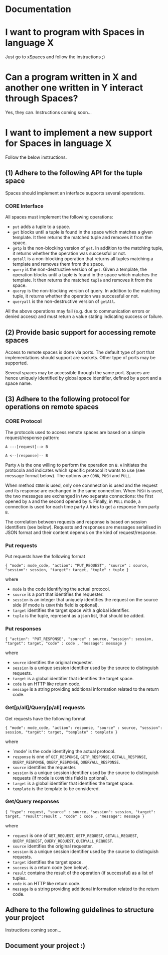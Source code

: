 # Documentation

# I want to program with Spaces in language X
Just go to xSpaces and follow the instructions ;)

# Can a program written in X and another one written in Y interact through Spaces?
Yes, they can. Instructions coming soon...

# I want to implement a new support for Spaces in language X
Follow the below instructions.
## (1) Adhere to the following API for the tuple space
Spaces should implement an interface supports several operations.

### CORE Interface
All spaces must implement the following operations:
- `put` adds a tuple to a space. 
- `get` blocks until a tuple is found in the space which matches a given template. It then returns the matched tuple and removes it from the space. 
- `getp` is the non-blocking version of `get`. In addition to the matching tuple, it returns whether the operation was successful or not.
- `getall` is a non-blocking operation that returns all tuples matching a template and removes them from the space.
- `query` is the non-destructive version of `get`. Given a template, the operation blocks until a tuple is found in the space which matches the template. It then returns the matched `tuple` and removes it from the space. 
- `queryp` is the non-blocking version of query. In addition to the matching tuple, it returns whether the operation was successful or not.
- `queryall` is the non-destructive version of `getAll`.

All the above operations may fail (e.g. due to communication errors or denied access) and must return a value stating indicating success or failure.


## (2) Provide basic support for accessing remote spaces

Access to remote spaces is done via ports. The default type of port that implementations should support are sockets. Other type of ports may be supported.

Several spaces may be accessible through the same port. Spaces are hence uniquely identified by global space identifier, defined by a port and a space name.

## (3) Adhere to the following protocol for operations on remote spaces

### CORE Protocol

The protocols used to access remote spaces are based on a simple request/response pattern:

  `A ---[request]--> B`

  `A <--[response]-- B`

Party `A` is the one willing to perform the operation on `B`. `A` initiates the protocola and indicates which specific protocol it wants to use (see message format below). The options are `CONN`, `PUSH` and `PULL`.

When method `CONN` is used, only one connnection is used and the request and its response are exchanged in the same connection. When `PUSH` is used, the two messages are exchanged in two separate connections: the first opened by `A` and the second opened by `B`. Finally, in `PULL` mode, a connection is used for each time party `A` tries to get a response from party `B`.

The correlation between requests and response is based on session identifiers (see below). Requests and responses are messages serialised in JSON format and their content depends on the kind of request/response.

### Put requests

Put requests have the following format

`{ "mode": mode_code, "action": "PUT_REQUEST", "source" : source, "session": session, "target": target, "tuple" : tuple }`

where 
- `mode` is the code identifying the actual protocol.
- `source` is a port that identifies the requester.
- `session` is an integer that uniquely identifies the request on the source side (if mode is `CONN` this field is optional).
- `target` identifies the target space with a global identifier.
- `tuple` is the tuple, represent as a json list, that should be added.

### Put responses

`{ "action": "PUT_RESPONSE", "source" : source, "session": session, "target": target, "code" : code , "message": message }`

where 
- `source` identifies the original requester.
- `session` is a unique session identifier used by the source to distinguish requests.
- `target` is a global identifier that identifies the target space.
- `code` is an HTTP like return code.
- `message` is a string providing additional information related to the return code.

### Get[p/all]/Query[p/all] requests

Get requests have the following format

`{ "mode": mode_code, "action": response, "source" : source, "session": session, "target": target, "template" : template }`

where 
- `mode' is the code identifying the actual protocol.
- `response` is one of `GET_RESPONSE`, `GETP_RESPONSE`, `GETALL_RESPONSE`, `QUERY_RESPONSE`, `QUERY_RESPONSE`, `QUERYALL_RESPONSE`.
- `source` identifies the requester.
- `session` is a unique session identifier used by the source to distinguish requests (if mode is `CONN` this field is optional).
- `target` is a global identifier that identifies the target space.
- `template` is the template to be considered.

### Get/Query  responses

`{ "type": request, "source" : source, "session": session, "target": target, "result":result , "code" : code , "message": message }`

where 
- `request` is one of `GET_REQUEST`, `GETP_REQUEST`, `GETALL_REQUEST`, `QUERY_REQUEST`, `QUERY_REQUEST`, `QUERYALL_REQUEST`.
- `source` identifies the original requester.
- `session` is a unique session identifier used by the source to distinguish requests.
- `target` identifies the target space.
- `success` is a return code (see below).
- `result` contains the result of the operation (if successful) as a list of tuples.
- `code` is an HTTP like return code.
- `message` is a string providing additional information related to the return code.

## Adhere to the following guidelines to structure your project
Instructions coming soon...

## Document your project :)
